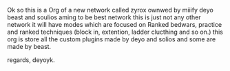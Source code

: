 Ok so this is a Org of a new network called zyrox ownwed by miiify deyo beast and soulios aming to be best network this is just not any other network it will have modes which are focused on Ranked bedwars, practice and ranked techniques (block in, extention, ladder clucthing and so on.) this org is store all the custom plugins made by deyo and solios and some are made by beast.

regards,
deyoyk.

